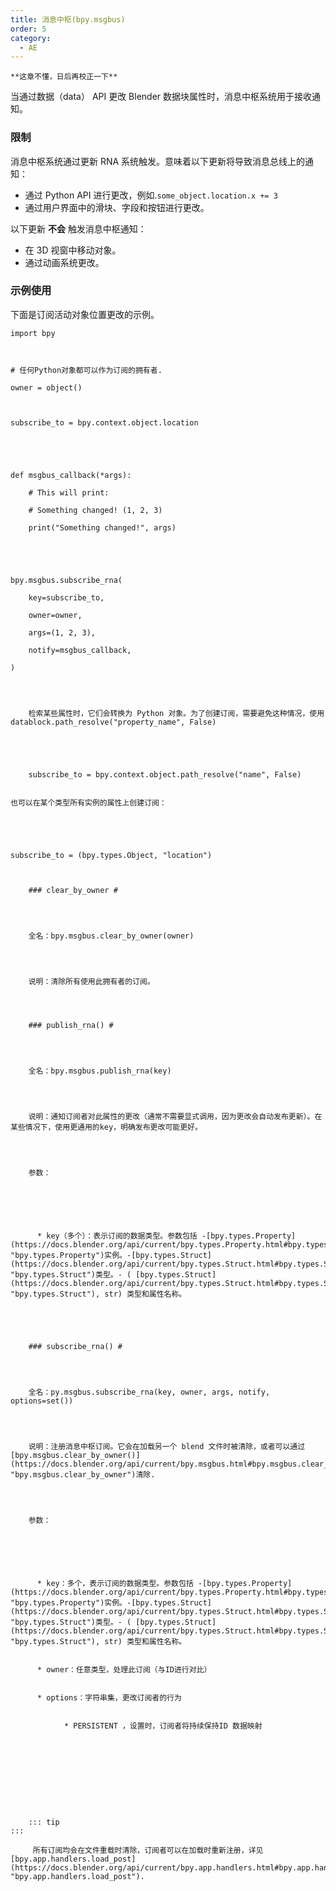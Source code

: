 ```yaml
---
title: 消息中枢(bpy.msgbus)
order: 5
category:
  - AE
---
```


    **这章不懂，日后再校正一下**

当通过数据（data） API 更改 Blender 数据块属性时，消息中枢系统用于接收通知。

### 限制

消息中枢系统通过更新 RNA 系统触发。意味着以下更新将导致消息总线上的通知：

- 通过 Python API 进行更改，例如.`some_object.location.x += 3`
- 通过用户界面中的滑块、字段和按钮进行更改。

以下更新 **不会** 触发消息中枢通知：

- 在 3D 视窗中移动对象。
- 通过动画系统更改。

### 示例使用

下面是订阅活动对象位置更改的示例。

    import bpy



    # 任何Python对象都可以作为订阅的拥有者.

    owner = object()



    subscribe_to = bpy.context.object.location





    def msgbus_callback(*args):

        # This will print:

        # Something changed! (1, 2, 3)

        print("Something changed!", args)





    bpy.msgbus.subscribe_rna(

        key=subscribe_to,

        owner=owner,

        args=(1, 2, 3),

        notify=msgbus_callback,

    )

```



    检索某些属性时，它们会转换为 Python 对象。为了创建订阅，需要避免这种情况，使用 datablock.path_resolve("property_name", False)





    subscribe_to = bpy.context.object.path_resolve("name", False)


```

    也可以在某个类型所有实例的属性上创建订阅：





    subscribe_to = (bpy.types.Object, "location")

```


    ### clear_by_owner #




    全名：bpy.msgbus.clear_by_owner(owner)




    说明：清除所有使用此拥有者的订阅。




    ### publish_rna() #




    全名：bpy.msgbus.publish_rna(key)




    说明：通知订阅者对此属性的更改（通常不需要显式调用，因为更改会自动发布更新）。在某些情况下，使用更通用的key，明确发布更改可能更好。




    参数：






      * key（多个）：表示订阅的数据类型。参数包括 -[bpy.types.Property](https://docs.blender.org/api/current/bpy.types.Property.html#bpy.types.Property "bpy.types.Property")实例。-[bpy.types.Struct](https://docs.blender.org/api/current/bpy.types.Struct.html#bpy.types.Struct "bpy.types.Struct")类型。- ( [bpy.types.Struct](https://docs.blender.org/api/current/bpy.types.Struct.html#bpy.types.Struct "bpy.types.Struct"), str) 类型和属性名称。





    ### subscribe_rna() #




    全名：py.msgbus.subscribe_rna(key, owner, args, notify, options=set())




    说明：注册消息中枢订阅。它会在加载另一个 blend 文件时被清除，或者可以通过[bpy.msgbus.clear_by_owner()](https://docs.blender.org/api/current/bpy.msgbus.html#bpy.msgbus.clear_by_owner "bpy.msgbus.clear_by_owner")清除.




    参数：






      * key：多个，表示订阅的数据类型。参数包括 -[bpy.types.Property](https://docs.blender.org/api/current/bpy.types.Property.html#bpy.types.Property "bpy.types.Property")实例。-[bpy.types.Struct](https://docs.blender.org/api/current/bpy.types.Struct.html#bpy.types.Struct "bpy.types.Struct")类型。- ( [bpy.types.Struct](https://docs.blender.org/api/current/bpy.types.Struct.html#bpy.types.Struct "bpy.types.Struct"), str) 类型和属性名称。


      * owner：任意类型，处理此订阅（与ID进行对比）


      * options：字符串集，更改订阅者的行为


            * PERSISTENT ，设置时，订阅者将持续保持ID 数据映射










    ::: tip
:::

     所有订阅均会在文件重载时清除，订阅者可以在加载时重新注册，详见[bpy.app.handlers.load_post](https://docs.blender.org/api/current/bpy.app.handlers.html#bpy.app.handlers.load_post "bpy.app.handlers.load_post").




```
